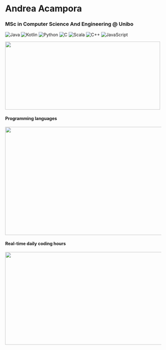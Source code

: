 # Andrea Acampora
### MSc in Computer Science And Engineering @ Unibo

![Java](https://img.shields.io/badge/Java-Good-Green)
![Kotlin](https://img.shields.io/badge/Kotlin-Intermediate-blue)
![Python](https://img.shields.io/badge/Python-Intermediate-blue)
![C](https://img.shields.io/badge/C-Intermediate-blue)
![Scala](https://img.shields.io/badge/Scala-Beginner-yellow)
![C++](https://img.shields.io/badge/C++-Beginner-yellow)
![JavaScript](https://img.shields.io/badge/JavaScript-Beginner-yellow)

<img src="https://github-readme-stats.vercel.app/api?username=andrea-acampora&count_private=true&show_icons=true&theme=gruvbox&cache_seconds=1800" height=220px width=500px>

#### Programming languages
<img src="https://wakatime.com/share/@Arop/7b1d5c62-1d9f-4a3a-836c-c29297ecc0b1.svg" height=350px width=650px>


#### Real-time daily coding hours
<img src="https://wakatime.com/share/@Arop/c3fe2869-5ef5-4bc3-8960-99ffe2d5723f.svg?sanitaze=true" height=300px width=700px>

